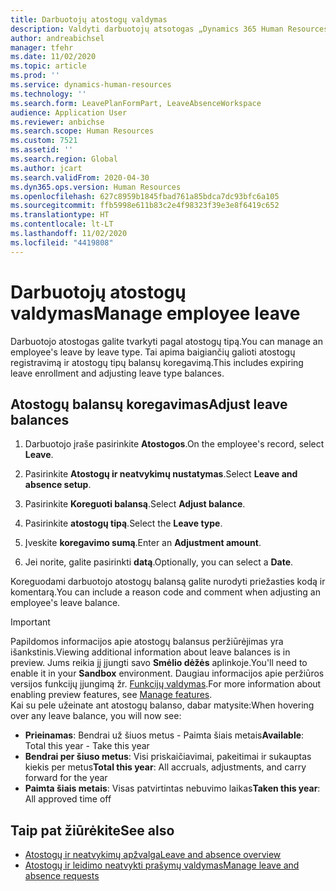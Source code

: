 ```yaml
---
title: Darbuotojų atostogų valdymas
description: Valdyti darbuotojų atsotogas „Dynamics 365 Human Resources“.
author: andreabichsel
manager: tfehr
ms.date: 11/02/2020
ms.topic: article
ms.prod: ''
ms.service: dynamics-human-resources
ms.technology: ''
ms.search.form: LeavePlanFormPart, LeaveAbsenceWorkspace
audience: Application User
ms.reviewer: anbichse
ms.search.scope: Human Resources
ms.custom: 7521
ms.assetid: ''
ms.search.region: Global
ms.author: jcart
ms.search.validFrom: 2020-04-30
ms.dyn365.ops.version: Human Resources
ms.openlocfilehash: 627c8959b1845fbad761a85bdca7dc93bfc6a105
ms.sourcegitcommit: ffb5998e611b83c2e4f98323f39e3e8f6419c652
ms.translationtype: HT
ms.contentlocale: lt-LT
ms.lasthandoff: 11/02/2020
ms.locfileid: "4419808"
---
```

# <a name="manage-employee-leave"></a><span data-ttu-id="9c962-103">Darbuotojų atostogų valdymas</span><span class="sxs-lookup"><span data-stu-id="9c962-103">Manage employee leave</span></span>

<span data-ttu-id="9c962-104">Darbuotojo atostogas galite tvarkyti pagal atostogų tipą.</span><span class="sxs-lookup"><span data-stu-id="9c962-104">You can manage an employee's leave by leave type.</span></span> <span data-ttu-id="9c962-105">Tai apima baigiančių galioti atostogų registravimą ir atostogų tipų balansų koregavimą.</span><span class="sxs-lookup"><span data-stu-id="9c962-105">This includes expiring leave enrollment and adjusting leave type balances.</span></span> 

## <a name="adjust-leave-balances"></a><span data-ttu-id="9c962-106">Atostogų balansų koregavimas</span><span class="sxs-lookup"><span data-stu-id="9c962-106">Adjust leave balances</span></span>

1. <span data-ttu-id="9c962-107">Darbuotojo įraše pasirinkite **Atostogos**.</span><span class="sxs-lookup"><span data-stu-id="9c962-107">On the employee's record, select **Leave**.</span></span>

2. <span data-ttu-id="9c962-108">Pasirinkite **Atostogų ir neatvykimų nustatymas**.</span><span class="sxs-lookup"><span data-stu-id="9c962-108">Select **Leave and absence setup**.</span></span>

3. <span data-ttu-id="9c962-109">Pasirinkite **Koreguoti balansą**.</span><span class="sxs-lookup"><span data-stu-id="9c962-109">Select **Adjust balance**.</span></span>

4. <span data-ttu-id="9c962-110">Pasirinkite **atostogų tipą**.</span><span class="sxs-lookup"><span data-stu-id="9c962-110">Select the **Leave type**.</span></span>

5. <span data-ttu-id="9c962-111">Įveskite **koregavimo sumą**.</span><span class="sxs-lookup"><span data-stu-id="9c962-111">Enter an **Adjustment amount**.</span></span> 

6. <span data-ttu-id="9c962-112">Jei norite, galite pasirinkti **datą**.</span><span class="sxs-lookup"><span data-stu-id="9c962-112">Optionally, you can select a **Date**.</span></span> 

<span data-ttu-id="9c962-113">Koreguodami darbuotojo atostogų balansą galite nurodyti priežasties kodą ir komentarą.</span><span class="sxs-lookup"><span data-stu-id="9c962-113">You can include a reason code and comment when adjusting an employee's leave balance.</span></span> 

>[!IMPORTANT]
><span data-ttu-id="9c962-114">Papildomos informacijos apie atostogų balansus peržiūrėjimas yra išankstinis.</span><span class="sxs-lookup"><span data-stu-id="9c962-114">Viewing additional information about leave balances is in preview.</span></span> <span data-ttu-id="9c962-115">Jums reikia jį įjungti savo **Smėlio dėžės** aplinkoje.</span><span class="sxs-lookup"><span data-stu-id="9c962-115">You'll need to enable it in your **Sandbox** environment.</span></span> <span data-ttu-id="9c962-116">Daugiau informacijos apie peržiūros versijos funkcijų įjungimą žr. [Funkcijų valdymas](hr-admin-manage-features.md).</span><span class="sxs-lookup"><span data-stu-id="9c962-116">For more information about enabling preview features, see [Manage features](hr-admin-manage-features.md).</span></span><br>
><span data-ttu-id="9c962-117">Kai su pele užeinate ant atostogų balanso, dabar matysite:</span><span class="sxs-lookup"><span data-stu-id="9c962-117">When hovering over any leave balance, you will now see:</span></span><br>
>- <span data-ttu-id="9c962-118">**Prieinamas**: Bendrai už šiuos metus - Paimta šiais metais</span><span class="sxs-lookup"><span data-stu-id="9c962-118">**Available**: Total this year - Take this year</span></span>
>- <span data-ttu-id="9c962-119">**Bendrai per šiuso metus**: Visi priskaičiavimai, pakeitimai ir sukauptas kiekis per metus</span><span class="sxs-lookup"><span data-stu-id="9c962-119">**Total this year**: All accruals, adjustments, and carry forward for the year</span></span>
>- <span data-ttu-id="9c962-120">**Paimta šiais metais**: Visas patvirtintas nebuvimo laikas</span><span class="sxs-lookup"><span data-stu-id="9c962-120">**Taken this year**: All approved time off</span></span>

## <a name="see-also"></a><span data-ttu-id="9c962-121">Taip pat žiūrėkite</span><span class="sxs-lookup"><span data-stu-id="9c962-121">See also</span></span>

- [<span data-ttu-id="9c962-122">Atostogų ir neatvykimų apžvalga</span><span class="sxs-lookup"><span data-stu-id="9c962-122">Leave and absence overview</span></span>](hr-leave-and-absence-overview.md)
- [<span data-ttu-id="9c962-123">Atostogų ir leidimo neatvykti prašymų valdymas</span><span class="sxs-lookup"><span data-stu-id="9c962-123">Manage leave and absence requests</span></span>](hr-employee-self-service-manage-requests.md)

